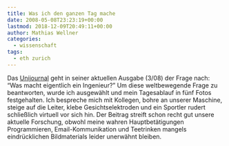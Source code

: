```yaml
---
title: Was ich den ganzen Tag mache
date: 2008-05-08T23:23:19+00:00
lastmod: 2018-12-09T20:49:11+00:00
author: Mathias Wellner
categories:
  - wissenschaft
tags:
  - eth zurich
---
```

Das [Unijournal](http://www.unicom.uzh.ch/publications/unijournal.html) geht in seiner aktuellen Ausgabe (3/08) der Frage nach: &#8220;Was macht eigentlich ein Ingenieur?&#8221; Um diese weltbewegende Frage zu beantworten, wurde ich ausgewählt und mein Tagesablauf in fünf Fotos festgehalten. Ich bespreche mich mit Kollegen, bohre an unserer Maschine, steige auf die Leiter, klebe Gesichtselektroden und ein Sportler rudert schließlich virtuell vor sich hin. Der Beitrag streift schon recht gut unsere aktuelle Forschung, obwohl meine wahren Hauptbetätigungen Programmieren, Email-Kommunikation und Teetrinken mangels eindrücklichen Bildmaterials leider unerwähnt bleiben.